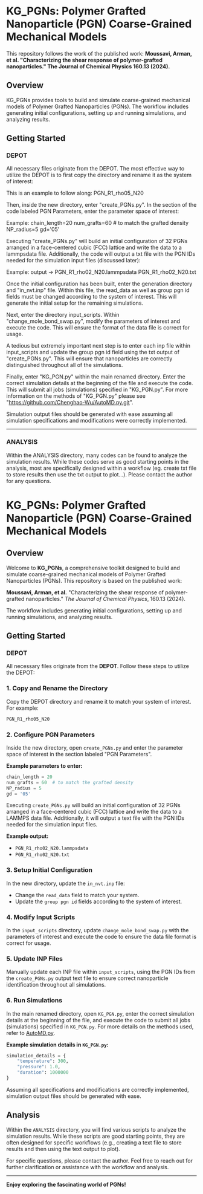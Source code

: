 # KG_PGNs: Polymer Grafted Nanoparticle (PGN) Coarse-Grained Mechanical Models

This repository follows the work of the published work:
**Moussavi, Arman, et al. "Characterizing the shear response of polymer-grafted nanoparticles." The Journal of Chemical Physics 160.13 (2024).**

## Overview

KG_PGNs provides tools to build and simulate coarse-grained mechanical models of Polymer Grafted Nanoparticles (PGNs). The workflow includes generating initial configurations, setting up and running simulations, and analyzing results.

## Getting Started


### DEPOT

All necessary files originate from the DEPOT. The most effective way to utilize the DEPOT is to first copy the directory and rename it as the system of interest:

This is an example to follow along:
PGN_R1_rho05_N20

Then, inside the new directory, enter "create_PGNs.py". In the section of the code labeled PGN Parameters, enter the parameter space of interest:

Example:
chain_length=20
num_grafts=60 # to match the grafted density
NP_radius=5
gd='05'

Executing "create_PGNs.py" will build an initial configuration of 32 PGNs arranged in a face-centered cubic (FCC) lattice and write the data to a lammpsdata file. Additionally, the code will output a txt file with the PGN IDs needed for the simulation input files (discussed later):

Example:
output ->
PGN_R1_rho02_N20.lammpsdata
PGN_R1_rho02_N20.txt


Once the initial configuration has been built, enter the generation directory and "in_nvt.inp" file. Within this file, the read_data as well as group pgn id fields must be changed according to the system of interest. This will generate the initial setup for the remaining simulations.

Next, enter the directory input_scripts. Within "change_mole_bond_swap.py", modify the parameters of interest and execute the code. This will ensure the format of the data file is correct for usage. 

A tedious but extremely important next step is to enter each inp file within input_scripts and update the group pgn id field using the txt output of "create_PGNs.py". This will ensure that nanoparticles are correctly distinguished throughout all of the simulations.

Finally, enter "KG_PGN.py" within the main renamed directory. Enter the correct simulation details at the beginning of the file and execute the code. This will submit all jobs (simulations) specified in "KG_PGN.py". For more information on the methods of "KG_PGN.py" please see "https://github.com/Chenghao-Wu/AutoMD.py.git".

Simulation output files should be generated with ease assuming all simulation specifications and modifications were correctly implemented. 

------------------------------------------------------------------------------------------------------------------------------------------------------------

### ANALYSIS

Within the ANALYSIS directory, many codes can be found to analyze the simulation results. While these codes serve as good starting points in the analysis, most are specifically designed within a workflow (eg. create txt file to store results then use the txt output to plot...). Please contact the author for any questions.



# KG_PGNs: Polymer Grafted Nanoparticle (PGN) Coarse-Grained Mechanical Models

## Overview
Welcome to **KG_PGNs**, a comprehensive toolkit designed to build and simulate coarse-grained mechanical models of Polymer Grafted Nanoparticles (PGNs). This repository is based on the published work:

**Moussavi, Arman, et al.** "Characterizing the shear response of polymer-grafted nanoparticles." *The Journal of Chemical Physics*, 160.13 (2024).

The workflow includes generating initial configurations, setting up and running simulations, and analyzing results.

## Getting Started

### DEPOT
All necessary files originate from the **DEPOT**. Follow these steps to utilize the DEPOT:

### 1. Copy and Rename the Directory
Copy the DEPOT directory and rename it to match your system of interest. For example:
```bash
PGN_R1_rho05_N20
```

### 2. Configure PGN Parameters
Inside the new directory, open `create_PGNs.py` and enter the parameter space of interest in the section labeled "PGN Parameters".

**Example parameters to enter:**
```python
chain_length = 20
num_grafts = 60  # to match the grafted density
NP_radius = 5
gd = '05'
```
Executing `create_PGNs.py` will build an initial configuration of 32 PGNs arranged in a face-centered cubic (FCC) lattice and write the data to a LAMMPS data file. Additionally, it will output a text file with the PGN IDs needed for the simulation input files.

**Example output:**
- `PGN_R1_rho02_N20.lammpsdata`
- `PGN_R1_rho02_N20.txt`

### 3. Setup Initial Configuration
In the new directory, update the `in_nvt.inp` file:
- Change the `read_data` field to match your system.
- Update the `group pgn id` fields according to the system of interest.

### 4. Modify Input Scripts
In the `input_scripts` directory, update `change_mole_bond_swap.py` with the parameters of interest and execute the code to ensure the data file format is correct for usage.

### 5. Update INP Files
Manually update each INP file within `input_scripts`, using the PGN IDs from the `create_PGNs.py` output text file to ensure correct nanoparticle identification throughout all simulations.

### 6. Run Simulations
In the main renamed directory, open `KG_PGN.py`, enter the correct simulation details at the beginning of the file, and execute the code to submit all jobs (simulations) specified in `KG_PGN.py`. For more details on the methods used, refer to [AutoMD.py](https://github.com/Chenghao-Wu/AutoMD.py.git).

**Example simulation details in `KG_PGN.py`:**
```python
simulation_details = {
    "temperature": 300,
    "pressure": 1.0,
    "duration": 1000000
}
```

Assuming all specifications and modifications are correctly implemented, simulation output files should be generated with ease.

## Analysis
Within the `ANALYSIS` directory, you will find various scripts to analyze the simulation results. While these scripts are good starting points, they are often designed for specific workflows (e.g., creating a text file to store results and then using the text output to plot).

For specific questions, please contact the author. Feel free to reach out for further clarification or assistance with the workflow and analysis.

---
**Enjoy exploring the fascinating world of PGNs!**

